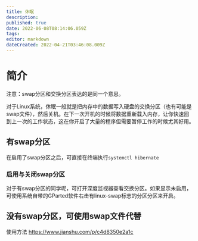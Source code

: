 ```yaml
---
title: 休眠
description: 
published: true
date: 2022-06-08T08:14:06.059Z
tags: 
editor: markdown
dateCreated: 2022-04-21T03:46:08.009Z
---
```


# 简介

注意：swap分区和交换分区表达的是同一个意思。

对于Linux系统，休眠一般就是把内存中的数据写入硬盘的交换分区（也有可能是swap文件），然后关机。在下一次开机的时候将数据重新载入内存，让你快速回到上一次的工作状态，这在你开启了大量的程序但需要暂停工作的时候尤其好用。

## 有swap分区

在启用了swap分区之后，可直接在终端执行```systemctl hibernate```

### 启用与关闭swap分区

对于有swap分区的同学呢，可打开深度监视器查看交换分区。如果显示未启用，可使用系统自带的GParted软件右击有linux-swap标志的分区分区来开启。

## 没有swap分区，可使用swap文件代替

使用方法 <https://www.jianshu.com/p/c4d8350e2a1c>

